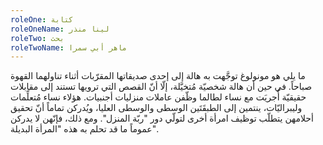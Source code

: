 ```yaml
---
roleOne: كتابة
roleOneName: لينا منذر
roleTwo: بحث
roleTwoName: ماهر أبي سمرا
---
```


ما يلي هو مونولوغ توجَّهت به هالة إلى إحدى صديقاتها المقرّبات أثناء تناولهما القهوة صباحاً. في حين أن هالة شخصيّة مُتخيَّلة، إلّا أنّ القصص التي ترويها تستند إلى مقابلات حقيقيّة أُجريَت مع نساء لطالما وظّفن عاملات منزليات أجنبيات. هؤلاء نساء مُتعلِّمات وليبراليّات، ينتمين إلى الطبقَتَين الوسطى والوسطى العليا، ويُدركن تماماً أنّ تحقيق أحلامهن يتطلّب توظيف امرأة أخرى لتولّي دور "ربّة المنزل". ومع ذلك، فإنّهن لا يدركن عموماً ما قد تحلم به هذه "المرأة البديلة".

